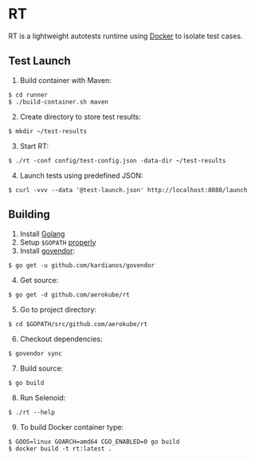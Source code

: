 # RT
RT is a lightweight autotests runtime using [Docker](http://docker.com) to isolate test cases.

## Test Launch
1) Build container with Maven:
```
$ cd runner
$ ./build-container.sh maven
```
2) Create directory to store test results:
```
$ mkdir ~/test-results
```
3) Start RT:
```
$ ./rt -conf config/test-config.json -data-dir ~/test-results
```
4) Launch tests using predefined JSON:
```
$ curl -vvv --data '@test-launch.json' http://localhost:8080/launch
```

## Building

1) Install [Golang](https://golang.org/doc/install)
2) Setup `$GOPATH` [properly](https://github.com/golang/go/wiki/GOPATH)
3) Install [govendor](https://github.com/kardianos/govendor): 
```
$ go get -u github.com/kardianos/govendor
```
4) Get source:
```
$ go get -d github.com/aerokube/rt
```
5) Go to project directory:
```
$ cd $GOPATH/src/github.com/aerokube/rt
```
6) Checkout dependencies:
```
$ govendor sync
```
7) Build source:
```
$ go build
```
8) Run Selenoid:
```
$ ./rt --help
```
9) To build Docker container type:
```
$ GOOS=linux GOARCH=amd64 CGO_ENABLED=0 go build
$ docker build -t rt:latest .
```
